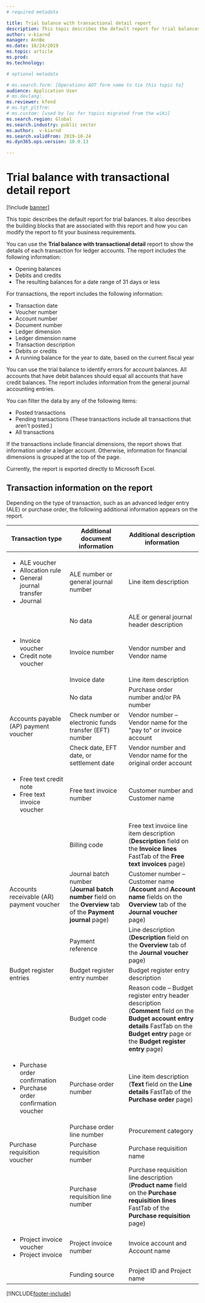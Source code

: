```yaml
---
# required metadata

title: Trial balance with transactional detail report
description: This topic describes the default report for trial balances. It also describes the building blocks that are associated with this report and how you can modify the report to fit your business requirements.
author: v-kiarnd
manager: AnnBe
ms.date: 10/24/2019
ms.topic: article
ms.prod: 
ms.technology: 

# optional metadata

# ms.search.form: [Operations AOT form name to tie this topic to]
audience: Application User
# ms.devlang: 
ms.reviewer: kfend
# ms.tgt_pltfrm: 
# ms.custom: [used by loc for topics migrated from the wiki]
ms.search.region: Global
ms.search.industry: public sector
ms.author:  v-kiarnd
ms.search.validFrom: 2019-10-24
ms.dyn365.ops.version: 10.0.13

---
```


# Trial balance with transactional detail report

[!include [banner](../includes/banner.md)]

This topic describes the default report for trial balances. It also describes the building blocks that are associated with this report and how you can modify the report to fit your business requirements.

You can use the **Trial balance with transactional detail** report to show the details of each transaction for ledger accounts. The report includes the following information: 

- Opening balances
- Debits and credits 
- The resulting balances for a date range of 31 days or less

For transactions, the report includes the following information: 

- Transaction date
- Voucher number
- Account number
- Document number
- Ledger dimension
- Ledger dimension name
- Transaction description
- Debits or credits
- A running balance for the year to date, based on the current fiscal year

You can use the trial balance to identify errors for account balances. All accounts that have debit balances should equal all accounts that have credit balances. The report includes information from the general journal accounting entries.

You can filter the data by any of the following items:

- Posted transactions
- Pending transactions (These transactions include all transactions that aren't posted.) 
- All transactions 

If the transactions include financial dimensions, the report shows that information under a ledger account. Otherwise, information for financial dimensions is grouped at the top of the page. 

Currently, the report is exported directly to Microsoft Excel. 

## Transaction information on the report

Depending on the type of transaction, such as an advanced ledger entry (ALE) or purchase order, the following additional information appears on the report.

<table> 
<thead>
<tr>
<th>Transaction type</th>
<th>Additional document information</th>
<th>Additional description information</th>
</tr>
</thead>
<tbody>
<tr>
<td>
<ul>
<li>ALE voucher</li>
<li>Allocation rule</li>
<li>General journal transfer</li>
<li>Journal</li>
</ul>
</td>
<td>ALE number or general journal number</td>
<td>Line item description</td>
</tr>
<tr>
<td></td>
<td>No data</td>
<td>ALE or general journal header description</td>
</tr>
<tr>
<td>
<ul>
<li>Invoice voucher</li>
<li>Credit note voucher</li>
</ul>
</td>
<td>Invoice number</td>
<td>Vendor number and Vendor name</td>
</tr>
<tr>
<td></td>
<td>Invoice date</td>
<td>Line item description</td>
</tr>
<tr>
<td></td>
<td>No data</td>
<td>Purchase order number and/or PA number</td>
</tr>
<tr>
<td>Accounts payable (AP) payment voucher</td>
<td>Check number or electronic funds transfer (EFT) number</td>
<td>Vendor number – Vendor name for the "pay to" or invoice account</td>
</tr>
<tr>
<td></td>
<td>Check date, EFT date, or settlement date</td>
<td>Vendor number and Vendor name for the original order account</td>
</tr>
<tr>
<td>
<ul>
<li>Free text credit note</li>
<li>Free text invoice voucher</li>
</ul>
</td>
<td>Free text invoice number</td>
<td>Customer number and Customer name</td>
</tr>
<tr>
<td></td>
<td>Billing code</td>
<td>Free text invoice line item description<br>
(<strong>Description</strong> field on the <strong>Invoice lines</strong> FastTab of the <strong>Free text invoices</strong> page)</td>
</tr>
<tr>
<td>Accounts receivable (AR) payment voucher</td>
<td>Journal batch number<br>
(<strong>Journal batch number</strong> field on the <strong>Overview</strong> tab of the <strong>Payment journal</strong> page)</td>
<td>Customer number – Customer name<br>
(<strong>Account</strong> and <strong>Account name</strong> fields on the <strong>Overview</strong> tab of the <strong>Journal voucher</strong> page)</td>
</tr>
<tr>
<td></td>
<td>Payment reference</td>
<td>Line description<br>
(<strong>Description</strong> field on the <strong>Overview</strong> tab of the <strong>Journal voucher</strong> page)</td>
</tr>
<tr>
<td>Budget register entries</td>
<td>Budget register entry number</td>
<td>Budget register entry description</td>
</tr>
<tr>
<td></td>
<td>Budget code</td>
<td>Reason code – Budget register entry header description<br>
(<strong>Comment</strong> field on the <strong>Budget account entry details</strong> FastTab on the <strong>Budget entry</strong> page or the <strong>Budget register entry</strong> page)</td>
</tr>
<tr>
<td>
<ul>
<li>Purchase order confirmation</li>
<li>Purchase order confirmation voucher</li>
</ul>
</td>
<td>Purchase order number</td>
<td>Line item description<br>
(<strong>Text</strong> field on the <strong>Line details</strong> FastTab of the <strong>Purchase order</strong> page)</td>
</tr>
<tr>
<td></td>
<td>Purchase order line number</td>
<td>Procurement category</td>
</tr>
<tr>
<td>Purchase requisition voucher</td>
<td>Purchase requisition number</td>
<td>Purchase requisition name</td>
</tr>
<tr>
<td></td>
<td>Purchase requisition line number</td>
<td>Purchase requisition line description<br>
(<strong>Product name</strong> field on the <strong>Purchase requisition lines</strong> FastTab of the <strong>Purchase requisition</strong> page)</td>
</tr>
<tr>
<td>
<ul>
<li>Project invoice voucher</li>
<li>Project invoice</li>
</ul>
</td>
<td>Project invoice number</td>
<td>Invoice account and Account name</td>
</tr>
<tr>
<td></td>
<td>Funding source</td>
<td>Project ID and Project name</td>
</tr>
</tbody>
</table>


[!INCLUDE[footer-include](../../includes/footer-banner.md)]